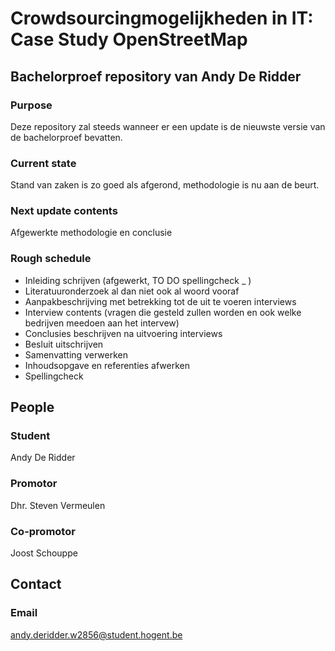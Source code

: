 # Crowdsourcingmogelijkheden in IT: Case Study OpenStreetMap

## Bachelorproef repository van Andy De Ridder

### Purpose
Deze repository zal steeds wanneer er een update is de nieuwste versie van de bachelorproef bevatten.

### Current state
Stand van zaken is zo goed als afgerond, methodologie is nu aan de beurt.

### Next update contents
Afgewerkte methodologie en conclusie

### Rough schedule
* Inleiding schrijven (afgewerkt, TO DO spellingcheck _ )
* Literatuuronderzoek al dan niet ook al woord vooraf
* Aanpakbeschrijving met betrekking tot de uit te voeren interviews
* Interview contents (vragen die gesteld zullen worden en ook welke bedrijven meedoen aan het intervew)
* Conclusies beschrijven na uitvoering interviews
* Besluit uitschrijven
* Samenvatting verwerken
* Inhoudsopgave en referenties afwerken
* Spellingcheck 

## People

### Student
Andy De Ridder

### Promotor
Dhr. Steven Vermeulen

### Co-promotor
Joost Schouppe

## Contact
### Email
andy.deridder.w2856@student.hogent.be
